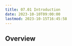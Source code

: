 ```yaml
---
title: 07.01 Introduction
date: 2023-10-10T09:00:00
lastmod: 2023-10-15T16:45:58
---
```


## Overview
